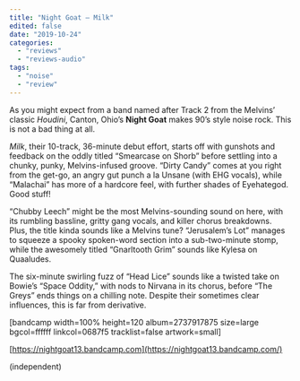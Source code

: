 ```yaml
---
title: "Night Goat – Milk"
edited: false
date: "2019-10-24"
categories:
  - "reviews"
  - "reviews-audio"
tags:
  - "noise"
  - "review"
---
```


As you might expect from a band named after Track 2 from the Melvins’ classic _Houdini_, Canton, Ohio’s **Night Goat** makes 90’s style noise rock. This is not a bad thing at all.

_Milk_, their 10-track, 36-minute debut effort, starts off with gunshots and feedback on the oddly titled “Smearcase on Shorb” before settling into a chunky, punky, Melvins-infused groove. “Dirty Candy” comes at you right from the get-go, an angry gut punch a la Unsane (with EHG vocals), while “Malachai” has more of a hardcore feel, with further shades of Eyehategod. Good stuff!

“Chubby Leech” might be the most Melvins-sounding sound on here, with its rumbling bassline, gritty gang vocals, and killer chorus breakdowns. Plus, the title kinda sounds like a Melvins tune? “Jerusalem’s Lot” manages to squeeze a spooky spoken-word section into a sub-two-minute stomp, while the awesomely titled “Gnarltooth Grim” sounds like Kylesa on Quaaludes.

The six-minute swirling fuzz of “Head Lice” sounds like a twisted take on Bowie’s “Space Oddity,” with nods to Nirvana in its chorus, before “The Greys” ends things on a chilling note. Despite their sometimes clear influences, this is far from derivative.

\[bandcamp width=100% height=120 album=2737917875 size=large bgcol=ffffff linkcol=0687f5 tracklist=false artwork=small\]

[https://nightgoat13.bandcamp.com](https://nightgoat13.bandcamp.com/)

(independent)
